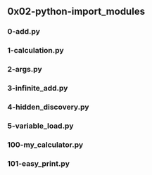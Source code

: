 ## 0x02-python-import_modules
### 0-add.py
### 1-calculation.py
### 2-args.py
### 3-infinite_add.py
### 4-hidden_discovery.py
### 5-variable_load.py
### 100-my_calculator.py
### 101-easy_print.py
